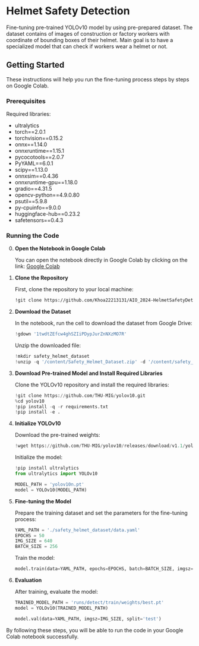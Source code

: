 # Helmet Safety Detection

Fine-tuning pre-trained YOLOv10 model by using pre-prepared dataset. The dataset contains of images of construction or factory workers with coordinate of bounding boxes of their helmet.
Main goal is to have a specialized model that can check if workers wear a helmet or not.


## Getting Started

These instructions will help you run the fine-tuning process steps by steps on Google Colab.

### Prerequisites

Required libraries:
  - ultralytics
  - torch==2.0.1
  - torchvision==0.15.2
  - onnx==1.14.0
  - onnxruntime==1.15.1
  - pycocotools==2.0.7
  - PyYAML==6.0.1
  - scipy==1.13.0
  - onnxsim==0.4.36
  - onnxruntime-gpu==1.18.0
  - gradio==4.31.5
  - opencv-python==4.9.0.80
  - psutil==5.9.8
  - py-cpuinfo==9.0.0
  - huggingface-hub==0.23.2
  - safetensors==0.4.3

### Running the Code

0. **Open the Notebook in Google Colab**
  
    You can open the notebook directly in Google Colab by clicking on the link:  [Google Colab](https://colab.research.google.com/drive/1mxy5mqXwFHhMKrsIrd5_qRMb_1b8wFYx)


1. **Clone the Repository**

    First, clone the repository to your local machine:
    ```sh
    !git clone https://github.com/Khoa22213131/AIO_2024-HelmetSafetyDetection
    ```

2. **Download the Dataset**

    In the notebook, run the cell to download the dataset from Google Drive:
    ```python
    !gdown '1twdtZEfcw4ghSZIiPDypJurZnNXzMO7R'
    ```

    Unzip the downloaded file:
    ```python
    !mkdir safety_helmet_dataset
    !unzip -q '/content/Safety_Helmet_Dataset.zip' -d '/content/safety_helmet_dataset'
    ```

3. **Download Pre-trained Model and Install Required Libraries**

    Clone the YOLOv10 repository and install the required libraries:
    ```python
    !git clone https://github.com/THU-MIG/yolov10.git
    %cd yolov10
    !pip install -q -r requirements.txt
    !pip install -e .
    ```

4. **Initialize YOLOv10**

    Download the pre-trained weights:
    ```python
    !wget https://github.com/THU-MIG/yolov10/releases/download/v1.1/yolov10n.pt
    ```

    Initialize the model:
    ```python
    !pip install ultralytics
    from ultralytics import YOLOv10

    MODEL_PATH = 'yolov10n.pt'
    model = YOLOv10(MODEL_PATH)
    ```

5. **Fine-tuning the Model**

    Prepare the training dataset and set the parameters for the fine-tuning process:
    ```python
    YAML_PATH = './safety_helmet_dataset/data.yaml'
    EPOCHS = 50
    IMG_SIZE = 640
    BATCH_SIZE = 256
    ```

    Train the model:
    ```python
    model.train(data=YAML_PATH, epochs=EPOCHS, batch=BATCH_SIZE, imgsz=IMG_SIZE)
    ```

6. **Evaluation**

    After training, evaluate the model:
    ```python
    TRAINED_MODEL_PATH = 'runs/detect/train/weights/best.pt'
    model = YOLOv10(TRAINED_MODEL_PATH)

    model.val(data=YAML_PATH, imgsz=IMG_SIZE, split='test')
    ```

By following these steps, you will be able to run the code in your Google Colab notebook successfully.
